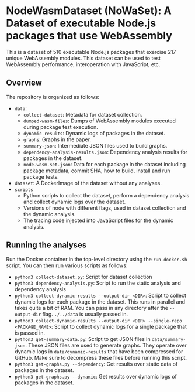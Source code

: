 # NodeWasmDataset (NoWaSet): A Dataset of executable Node.js packages that use WebAssembly

This is a dataset of 510 executable Node.js packages that exercise 217 unique WebAssembly modules. This dataset can be used to test WebAssembly performance, interoperation with JavaScript, etc. 

## Overview 

The repository is organized as follows: 
- `data`: 
    - `collect-dataset`: Metadata for dataset collection. 
    - `dumped-wasm-files`: Dumps of WebAssembly modules executed during package test execution. 
    - `dynamic-results`: Dynamic logs of packages in the dataset. 
    - `graphs`: Graphs in the paper. 
    - `summary-json`: Intermediate JSON files used to build graphs. 
    - `dependency-analysis-results.json`: Dependency analysis results for packages in the dataset. 
    - `node-wasm-set.json`: Data for each package in the dataset including package metadata, commit SHA, how to build, install and run package tests.  
- `dataset`: A DockerImage of the dataset without any analyses.   
- `scripts`
    - Python scripts to collect the dataset, perform a dependency analysis and collect dynamic logs over the dataset. 
    - Versions of node with different flags, used in dataset collection and the dynamic analysis. 
    - The tracing code injected into JavaScript files for the dynamic analysis.

## Running the analyses

Run the Docker container in the top-level directory using the `run-docker.sh` script. 
You can then run various scripts as follows: 
- `python3 collect-dataset.py`: Script for dataset collection
- `python3 dependency-analysis.py`: Script to run the static analysis and dependency analysis 
- `python3 collect-dynamic-results --output-dir <DIR>`: Script to collect dynamic logs for each package in the dataset. This runs in parallel and takes quite a bit of RAM. You can pass in any directory after the `--output-dir` flag. `./../data` is usually passed in.  
- `python3 collect-dynamic-results --output-dir <DIR> --single-repo <PACKAGE_NAME>`: Script to collect dynamic logs for a single package that is passed in. 
- `python3 get-summary-data.py`: Script to get JSON files in `data/summary-json`. These JSON files are used to generate graphs. They operate over dynamic logs in `data/dynamic-results` that have been compressed for GitHub. Make sure to decompress these files before running this script. 
- `python3 get-graphs.py --dependency`: Get results over static data of packages in the dataset. 
- `python3 get-graphs.py --dynamic`: Get results over dynamic logs of packages in the dataset.